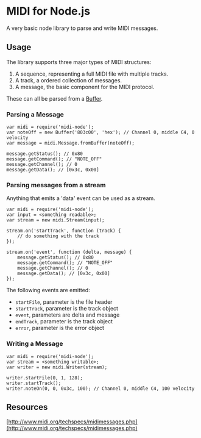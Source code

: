 # MIDI for Node.js

A very basic node library to parse and write MIDI messages.

## Usage

The library supports three major types of MIDI structures:

1. A sequence, representing a full MIDI file with multiple tracks.
2. A track, a ordered collection of messages.
3. A message, the basic component for the MIDI protocol.

These can all be parsed from a [Buffer](https://nodejs.org/api/buffer.html).

### Parsing a Message

    var midi = require('midi-node');
    var noteOff = new Buffer('803c00', 'hex'); // Channel 0, middle C4, 0 velocity
    var message = midi.Message.fromBuffer(noteOff);
    
    message.getStatus(); // 0x80
    message.getCommand(); // "NOTE_OFF"
    message.getChannel(); // 0
    message.getData(); // [0x3c, 0x00]
    
### Parsing messages from a stream

Anything that emits a 'data' event can be used as a stream.

    var midi = require('midi-node');
    var input = <something readable>;
    var stream = new midi.Stream(input);
    
    stream.on('startTrack', function (track) {
        // do something with the track
    });
    
    stream.on('event', function (delta, message) {
        message.getStatus(); // 0x80
        message.getCommand(); // "NOTE_OFF"
        message.getChannel(); // 0
        message.getData(); // [0x3c, 0x00]
    });
    
The following events are emitted:

* `startFile`, parameter is the file header
* `startTrack`, parameter is the track object
* `event`, parameters are delta and message
* `endTrack`, parameter is the track object
* `error`, parameter is the error object
    
### Writing a Message

    var midi = require('midi-node');
    var stream = <something writable>;
    var writer = new midi.Writer(stream);
		
    writer.startFile(0, 1, 128);
    writer.startTrack();
    writer.noteOn(0, 0, 0x3c, 100); // Channel 0, middle C4, 100 velocity

## Resources

[http://www.midi.org/techspecs/midimessages.php](http://www.midi.org/techspecs/midimessages.php)

